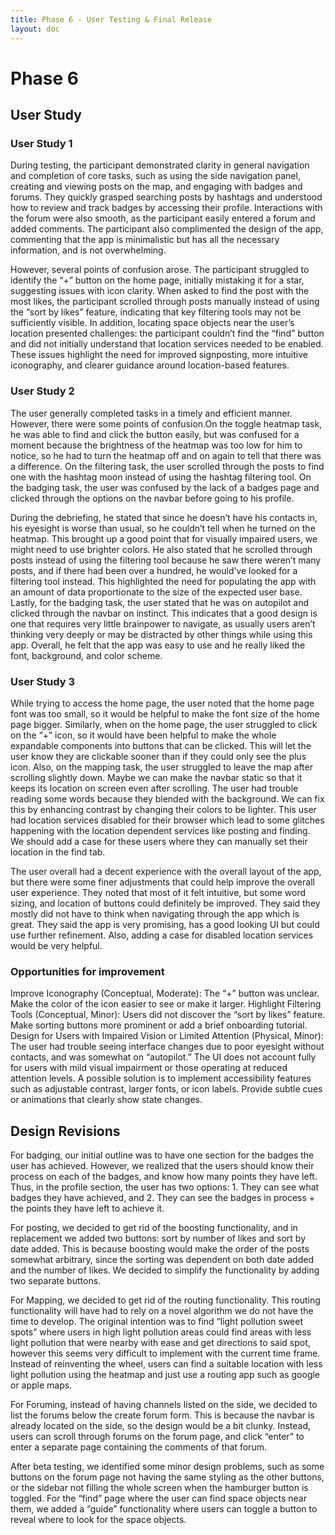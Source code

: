 ```yaml
---
title: Phase 6 - User Testing & Final Release
layout: doc
---
```


# Phase 6

## User Study

### User Study 1
During testing, the participant demonstrated clarity in general navigation and completion of core tasks, such as using the side navigation panel, creating and viewing posts on the map, and engaging with badges and forums. They quickly grasped searching posts by hashtags and understood how to review and track badges by accessing their profile. Interactions with the forum were also smooth, as the participant easily entered a forum and added comments. The participant also complimented the design of the app, commenting that the app is minimalistic but has all the necessary information, and is not overwhelming.

However, several points of confusion arose. The participant struggled to identify the “+” button on the home page, initially mistaking it for a star, suggesting issues with icon clarity. When asked to find the post with the most likes, the participant scrolled through posts manually instead of using the “sort by likes” feature, indicating that key filtering tools may not be sufficiently visible. In addition, locating space objects near the user’s location presented challenges: the participant couldn’t find the “find” button and did not initially understand that location services needed to be enabled. These issues highlight the need for improved signposting, more intuitive iconography, and clearer guidance around location-based features.
### User Study 2
The user generally completed tasks in a timely and efficient manner. However, there were some points of confusion.On the toggle heatmap task, he was able to find and click the button easily, but was confused for a moment because the brightness of the heatmap was too low for him to notice, so he had to turn the heatmap off and on again to tell that there was a difference. On the filtering task, the user scrolled through the posts to find one with the hashtag moon instead of using the hashtag filtering tool. On the badging task, the user was confused by the lack of a badges page and clicked through the options on the navbar before going to his profile.

During the debriefing, he stated that since he doesn’t have his contacts in, his eyesight is worse than usual, so he couldn’t tell when he turned on the heatmap. This brought up a good point that for visually impaired users, we might need to use brighter colors. He also stated that he scrolled through posts instead of using the filtering tool because he saw there weren’t many posts, and if there had been over a hundred, he would’ve looked for a filtering tool instead. This highlighted the need for populating the app with an amount of data proportionate to the size of the expected user base. Lastly, for the badging task, the user stated that he was on autopilot and clicked through the navbar on instinct. This indicates that a good design is one that requires very little brainpower to navigate, as usually users aren’t thinking very deeply or may be distracted by other things while using this app. Overall, he felt that the app was easy to use and he really liked the font, background, and color scheme.

### User Study 3
While trying to access the home page, the user noted that the home page font was too small, so it would be helpful to make the font size of the home page bigger. Similarly, when on the home page, the user struggled to click on the “+” icon, so it would have been helpful to make the whole expandable components into buttons that can be clicked. This will let the user know they are clickable sooner than if they could only see the plus icon. Also, on the mapping task, the user struggled to leave the map after scrolling slightly down. Maybe we can make the navbar static so that it keeps its location on screen even after scrolling. The user had trouble reading some words because they blended with the background. We can fix this by enhancing contrast by changing their colors to be lighter. This user had location services disabled for their browser which lead to some glitches happening with the location dependent services like posting and finding. We should add a case for these users where they can manually set their location in the find tab.

The user overall had a decent experience with the overall layout of the app, but there were some finer adjustments that could help improve the overall user experience. They noted that most of it felt intuitive, but some word sizing, and location of buttons could definitely be improved. They said they mostly did not have to think when navigating through the app which is great. They said the app is very promising, has a good looking UI but could use further refinement. Also, adding a case for disabled location services would be very helpful.  

### Opportunities for improvement
Improve Iconography (Conceptual, Moderate): The “+” button was unclear. Make the color of the icon easier to see or make it larger. 
Highlight Filtering Tools (Conceptual, Minor): Users did not discover the “sort by likes” feature. Make sorting buttons more prominent or add a brief onboarding tutorial.
Design for Users with Impaired Vision or Limited Attention (Physical, Minor): The user had trouble seeing interface changes due to poor eyesight without contacts, and was somewhat on “autopilot.” The UI does not account fully for users with mild visual impairment or those operating at reduced attention levels. A possible solution is to implement accessibility features such as adjustable contrast, larger fonts, or icon labels. Provide subtle cues or animations that clearly show state changes.


## Design Revisions

For badging, our initial outline was to have one section for the badges the user has achieved. However, we realized that the users should know their process on each of the badges, and know how many points they have left. Thus, in the profile section, the user has two options: 1. They can see what badges they have achieved, and 2. They can see the badges in process + the points they have left to achieve it.

For posting, we decided to get rid of the boosting functionality, and in replacement we added two buttons: sort by number of likes and sort by date added. This is because boosting would make the order of the posts somewhat arbitrary, since the sorting was dependent on both date added and the number of likes. We decided to simplify the functionality by adding two separate buttons.

For Mapping, we decided to get rid of the routing functionality. This routing functionality will have had to rely on a novel algorithm we do not have the time to develop. The original intention was to find “light pollution sweet spots” where users in high light pollution areas could find areas with less light pollution that were nearby with ease and get directions to said spot, however this seems very difficult to implement with the current time frame. Instead of reinventing the wheel, users can find a suitable location with less light pollution using the heatmap and just use a routing app such as google or apple maps.

For Foruming, instead of having channels listed on the side, we decided to list the forums below the create forum form. This is because the navbar is already located on the side, so the design would be a bit clunky. Instead, users can scroll through forums on the forum page, and click “enter” to enter a separate page containing the comments of that forum.

After beta testing, we identified some minor design problems, such as some buttons on the forum page not having the same styling as the other buttons, or the sidebar not filling the whole screen when the hamburger button is toggled. For the “find” page where the user can find space objects near them, we added a “guide” functionality where users can toggle a button to reveal where to look for the space objects.